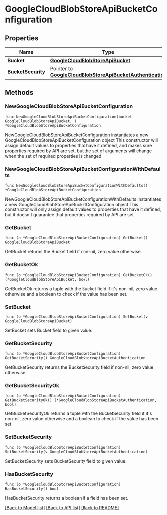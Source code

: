 # GoogleCloudBlobStoreApiBucketConfiguration

## Properties

Name | Type | Description | Notes
------------ | ------------- | ------------- | -------------
**Bucket** | [**GoogleCloudBlobStoreApiBucket**](GoogleCloudBlobStoreApiBucket.md) |  | 
**BucketSecurity** | Pointer to [**GoogleCloudBlobStoreApiBucketAuthentication**](GoogleCloudBlobStoreApiBucketAuthentication.md) |  | [optional] 

## Methods

### NewGoogleCloudBlobStoreApiBucketConfiguration

`func NewGoogleCloudBlobStoreApiBucketConfiguration(bucket GoogleCloudBlobStoreApiBucket, ) *GoogleCloudBlobStoreApiBucketConfiguration`

NewGoogleCloudBlobStoreApiBucketConfiguration instantiates a new GoogleCloudBlobStoreApiBucketConfiguration object
This constructor will assign default values to properties that have it defined,
and makes sure properties required by API are set, but the set of arguments
will change when the set of required properties is changed

### NewGoogleCloudBlobStoreApiBucketConfigurationWithDefaults

`func NewGoogleCloudBlobStoreApiBucketConfigurationWithDefaults() *GoogleCloudBlobStoreApiBucketConfiguration`

NewGoogleCloudBlobStoreApiBucketConfigurationWithDefaults instantiates a new GoogleCloudBlobStoreApiBucketConfiguration object
This constructor will only assign default values to properties that have it defined,
but it doesn't guarantee that properties required by API are set

### GetBucket

`func (o *GoogleCloudBlobStoreApiBucketConfiguration) GetBucket() GoogleCloudBlobStoreApiBucket`

GetBucket returns the Bucket field if non-nil, zero value otherwise.

### GetBucketOk

`func (o *GoogleCloudBlobStoreApiBucketConfiguration) GetBucketOk() (*GoogleCloudBlobStoreApiBucket, bool)`

GetBucketOk returns a tuple with the Bucket field if it's non-nil, zero value otherwise
and a boolean to check if the value has been set.

### SetBucket

`func (o *GoogleCloudBlobStoreApiBucketConfiguration) SetBucket(v GoogleCloudBlobStoreApiBucket)`

SetBucket sets Bucket field to given value.


### GetBucketSecurity

`func (o *GoogleCloudBlobStoreApiBucketConfiguration) GetBucketSecurity() GoogleCloudBlobStoreApiBucketAuthentication`

GetBucketSecurity returns the BucketSecurity field if non-nil, zero value otherwise.

### GetBucketSecurityOk

`func (o *GoogleCloudBlobStoreApiBucketConfiguration) GetBucketSecurityOk() (*GoogleCloudBlobStoreApiBucketAuthentication, bool)`

GetBucketSecurityOk returns a tuple with the BucketSecurity field if it's non-nil, zero value otherwise
and a boolean to check if the value has been set.

### SetBucketSecurity

`func (o *GoogleCloudBlobStoreApiBucketConfiguration) SetBucketSecurity(v GoogleCloudBlobStoreApiBucketAuthentication)`

SetBucketSecurity sets BucketSecurity field to given value.

### HasBucketSecurity

`func (o *GoogleCloudBlobStoreApiBucketConfiguration) HasBucketSecurity() bool`

HasBucketSecurity returns a boolean if a field has been set.


[[Back to Model list]](../README.md#documentation-for-models) [[Back to API list]](../README.md#documentation-for-api-endpoints) [[Back to README]](../README.md)


